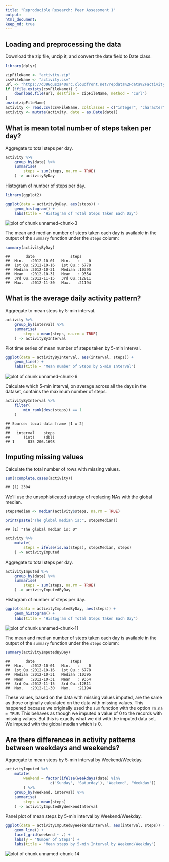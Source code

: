 ```yaml
---
title: "Reproducible Research: Peer Assessment 1"
output: 
html_document:
keep_md: true
---
```


## Loading and preprocessing the data

Download the zip file, unzip it, and convert the date field to Date class. 


```r
library(dplyr)

zipFileName <- "activity.zip"
csvFileName <- "activity.csv"
url <- "https://d396qusza40orc.cloudfront.net/repdata%2Fdata%2Factivity.zip"
if (!file.exists(csvFileName)) {
    download.file(url, destfile = zipFileName, method = "curl")
}
unzip(zipFileName)
activity <- read.csv(csvFileName, colClasses = c("integer", "character", "integer"))
activity <- mutate(activity, date = as.Date(date))
```
    
## What is mean total number of steps taken per day?

Aggregate to total steps per day.


```r
activity %>%
    group_by(date) %>%
    summarise(
        steps = sum(steps, na.rm = TRUE)
    ) -> activityByDay
```
 
Histogram of number of steps per day.
 

```r
library(ggplot2)

ggplot(data = activityByDay, aes(steps)) + 
    geom_histogram() +
    labs(title = "Histogram of Total Steps Taken Each Day")
```

![plot of chunk unnamed-chunk-3](figure/unnamed-chunk-3-1.png) 

The mean and median number of steps taken each day is available in the output of the `summary` function under the `steps` column:


```r
summary(activityByDay)
```

```
##       date                steps      
##  Min.   :2012-10-01   Min.   :    0  
##  1st Qu.:2012-10-16   1st Qu.: 6778  
##  Median :2012-10-31   Median :10395  
##  Mean   :2012-10-31   Mean   : 9354  
##  3rd Qu.:2012-11-15   3rd Qu.:12811  
##  Max.   :2012-11-30   Max.   :21194
```

## What is the average daily activity pattern?

Aggregate to mean steps by 5-min interval.


```r
activity %>% 
    group_by(interval) %>%
    summarise(
        steps = mean(steps, na.rm = TRUE)
    ) -> activityByInterval
```

Plot time series of mean number of steps taken by 5-min interval.


```r
ggplot(data = activityByInterval, aes(interval, steps)) +
    geom_line() +
    labs(title = "Mean number of Steps by 5-min Interval")
```

![plot of chunk unnamed-chunk-6](figure/unnamed-chunk-6-1.png) 


Calculate which 5-min interval, on average across all the days in the dataset, contains the maximum number of steps.


```r
activityByInterval %>%
    filter(
        min_rank(desc(steps)) == 1
    )
```

```
## Source: local data frame [1 x 2]
## 
##   interval    steps
##      (int)    (dbl)
## 1      835 206.1698
```

## Imputing missing values
    
Calculate the total number of rows with missing values.


```r
sum(!complete.cases(activity))
```

```
## [1] 2304
```

We'll use the unsophisticated strategy of replacing NAs with the global median.


```r
stepsMedian <- median(activity$steps, na.rm = TRUE)

print(paste("The global median is:", stepsMedian))
```

```
## [1] "The global median is: 0"
```

```r
activity %>%
    mutate(
        steps = ifelse(is.na(steps), stepsMedian, steps)
    ) -> activityImputed
```

Aggregate to total steps per day.


```r
activityImputed %>%
    group_by(date) %>%
    summarise(
        steps = sum(steps, na.rm = TRUE)
    ) -> activityImputedByDay
```

Histogram of number of steps per day.
 

```r
ggplot(data = activityImputedByDay, aes(steps)) + 
    geom_histogram() +
    labs(title = "Histogram of Total Steps Taken Each Day")
```

![plot of chunk unnamed-chunk-11](figure/unnamed-chunk-11-1.png) 

The mean and median number of steps taken each day is available in the output of the `summary` function under the `steps` column:


```r
summary(activityImputedByDay)
```

```
##       date                steps      
##  Min.   :2012-10-01   Min.   :    0  
##  1st Qu.:2012-10-16   1st Qu.: 6778  
##  Median :2012-10-31   Median :10395  
##  Mean   :2012-10-31   Mean   : 9354  
##  3rd Qu.:2012-11-15   3rd Qu.:12811  
##  Max.   :2012-11-30   Max.   :21194
```

These values, based on the data with missing values imputed, are the same as those originally calculated on the data with missing values.  This happened because we originally used the `sum` function with the option `rm.na = TRUE`.  This behaves as though we imputed a value of 0 to the records with missing values.  But this is exactly what we did with the imputed data set.  We imputed with the global median which is 0. 
  
## Are there differences in activity patterns between weekdays and weekends?

Aggregate to mean steps by 5-min interval by Weekend/Weekday.


```r
activityImputed %>%
    mutate(
        weekend = factor(ifelse(weekdays(date) %in% 
                    c('Sunday', 'Saturday'), 'Weekend', 'Weekday'))
        ) %>%
    group_by(weekend, interval) %>%
    summarise(
        steps = mean(steps)
    ) -> activityImputedByWeekendInterval
```

Panel plot of mean steps by 5-min interval by Weekend/Weekday.


```r
ggplot(data = activityImputedByWeekendInterval, aes(interval, steps)) +
    geom_line() + 
    facet_grid(weekend ~ .) +
    labs(y = "Number of Steps") +
    labs(title = "Mean steps by 5-min Interval by Weekend/Weekday")
```

![plot of chunk unnamed-chunk-14](figure/unnamed-chunk-14-1.png) 

